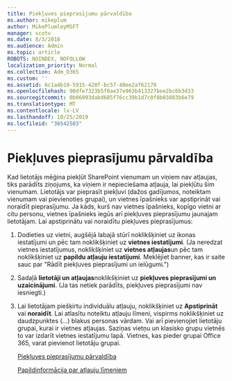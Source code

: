 ```yaml
---
title: Piekļuves pieprasījumu pārvaldība
ms.author: mikeplum
author: MikePlumleyMSFT
manager: scotv
ms.date: 8/3/2018
ms.audience: Admin
ms.topic: article
ROBOTS: NOINDEX, NOFOLLOW
localization_priority: Normal
ms.collection: Adm_O365
ms.custom: ''
ms.assetid: 6c1a4b19-5915-428f-bc57-40ee2af62178
ms.openlocfilehash: 90dfe7323b5f0ae37e963b413327bee2bc6b3d33
ms.sourcegitcommit: 0b06093dabd685f76cc39b1d7c0f8b03883b6e79
ms.translationtype: MT
ms.contentlocale: lv-LV
ms.lasthandoff: 10/25/2019
ms.locfileid: "36542503"
---
```

# <a name="manage-access-requests"></a>Piekļuves pieprasījumu pārvaldība

Kad lietotājs mēģina piekļūt SharePoint vienumam un viņiem nav atļaujas, tiks parādīts ziņojums, ka viņiem ir nepieciešama atļauja, lai piekļūtu šim vienumam. Lietotājs var pieprasīt piekļuvi (dažos gadījumos, noteiktam vienumam vai pievienoties grupai), un vietnes īpašnieks var apstiprināt vai noraidīt pieprasījumu. Ja kāds, kurš nav vietnes īpašnieks, kopīgo vietni ar citu personu, vietnes īpašnieks iegūs arī piekļuves pieprasījumu jaunajam lietotājam. Lai apstiprinātu vai noraidītu piekļuves pieprasījumus:
  
1. Dodieties uz vietni, augšējā labajā stūrī noklikšķiniet uz ikonas iestatījumi un pēc tam noklikšķiniet uz **vietnes iestatījumi**. (Ja neredzat vietnes iestatījumus, noklikšķiniet uz **vietnes atļaujas**un pēc tam noklikšķiniet uz **papildu atļauju iestatījumi**. Meklējiet banner, kas ir saite sauc par "Rādīt piekļuves pieprasījumi un ielūgumi.")
    
2. Sadaļā **lietotāji un atļaujas**noklikšķiniet uz **piekļuves pieprasījumi un uzaicinājumi**. (Ja tas netiek parādīts, piekļuves pieprasījumi nav iesniegti.)
    
3. Lai lietotājam piešķirtu individuālu atļauju, noklikšķiniet uz **Apstiprināt** vai **noraidīt**. Lai atlasītu noteiktu atļauju līmeni, vispirms noklikšķiniet uz daudzpunktes (...) blakus personas vārdam. Vai arī pievienojiet lietotāju grupai, kurai ir vietnes atļaujas. Saziņas vietņu un klasisko grupu vietnēs to var izdarīt vietnes iestatījumu lapā. Vietnes, kas pieder grupai Office 365, varat pievienot lietotāju grupai.
    
    [Piekļuves pieprasījumu pārvaldība](https://go.microsoft.com/fwlink/?linkid=2008747)
    
    [Papildinformācija par atļauju līmeņiem](https://go.microsoft.com/fwlink/?linkid=867071)
    

